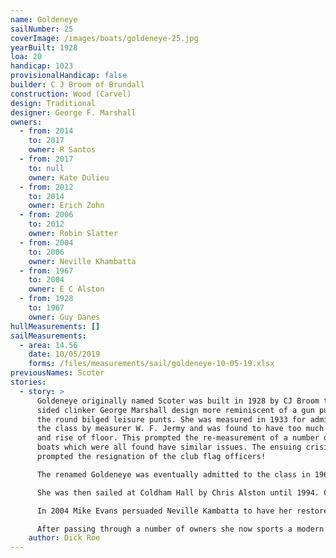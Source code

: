 ```yaml
---
name: Goldeneye
sailNumber: 25
coverImage: /images/boats/goldeneye-25.jpg
yearBuilt: 1928
loa: 20
handicap: 1023
provisionalHandicap: false
builder: C J Broom of Brundall
construction: Wood (Carvel)
design: Traditional
designer: George F. Marshall
owners:
  - from: 2014
    to: 2017
    owner: R Santos
  - from: 2017
    to: null
    owner: Kate Dulieu
  - from: 2012
    to: 2014
    owner: Erich Zohn
  - from: 2006
    to: 2012
    owner: Robin Slatter
  - from: 2004
    to: 2006
    owner: Neville Khambatta
  - from: 1967
    to: 2004
    owner: E C Alston
  - from: 1928
    to: 1967
    owner: Guy Danes
hullMeasurements: []
sailMeasurements:
  - area: 14.56
    date: 10/05/2019
    forms: /files/measurements/sail/goldeneye-10-05-19.xlsx
previousNames: Scoter
stories:
  - story: >
      Goldeneye originally named Scoter was built in 1928 by CJ Broom to a slab
      sided clinker George Marshall design more reminiscent of a gun punt than
      the round bilged leisure punts. She was measured in 1933 for admission to
      the class by measurer W. F. Jermy and was found to have too much rocker
      and rise of floor. This prompted the re-measurement of a number of early
      boats which were all found have similar issues. The ensuing crisis
      prompted the resignation of the club flag officers!

      The renamed Goldeneye was eventually admitted to the class in 1967 and given the vacant sail number 25, the name Scoter having been used for the first hardchine. Whether she was modified to pass measurement is uncertain her bottom had certainly been replaced with plywood prior to her restoration.

      She was then sailed at Coldham Hall by Chris Alston until 1994. Chris who sailed in flannels, shirt and cravat would start the morning race but rarely finished it as he had to be home for his sunday lunch. A painting of her sailing still hangs in the Coldham Hall club house.

      In 2004 Mike Evans persuaded Neville Kambatta to have her restored by Paul Bown. The inside of the boat had been painted with tar which proved tricky to remove and only her pitch pine clinker planks were retained.

      After passing through a number of owners she now sports a modern international 14 rig with single trapeze and though a bit quirky to sail is remarkably quick. Current competitive focus is on getting her name on the older class and broadland trophies which never competed for when new. So far her name is now on the Athene cup, the Forbes cup, the Sundog trophy, the Barton Broad challenge cup for punts and the Barton Broad challenge cup itself.
    author: Dick Roe
---
```

